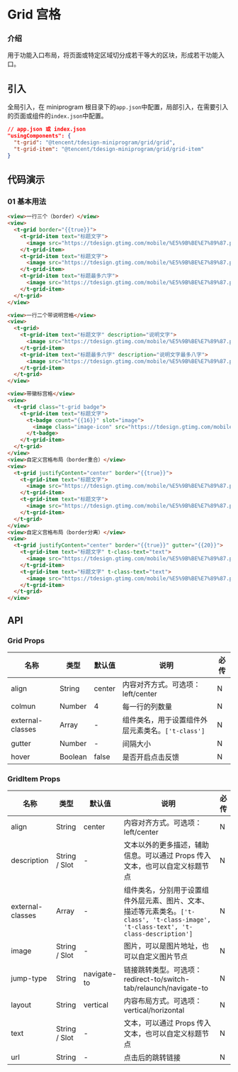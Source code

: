 # Grid 宫格

### 介绍

用于功能入口布局，将页面或特定区域切分成若干等大的区块，形成若干功能入口。

## 引入

全局引入，在 miniprogram 根目录下的`app.json`中配置，局部引入，在需要引入的页面或组件的`index.json`中配置。

```json
// app.json 或 index.json
"usingComponents": {
  "t-grid": "@tencent/tdesign-miniprogram/grid/grid",
  "t-grid-item": "@tencent/tdesign-miniprogram/grid/grid-item"
}
```

## 代码演示

### 01 基本用法

```html
<view>一行三个（border）</view>
<view>
  <t-grid border="{{true}}">
    <t-grid-item text="标题文字">
      <image src="https://tdesign.gtimg.com/mobile/%E5%9B%BE%E7%89%87.png" slot="image" />
    </t-grid-item>
    <t-grid-item text="标题文字">
      <image src="https://tdesign.gtimg.com/mobile/%E5%9B%BE%E7%89%87.png" slot="image" />
    </t-grid-item>
    <t-grid-item text="标题最多六字">
      <image src="https://tdesign.gtimg.com/mobile/%E5%9B%BE%E7%89%87.png" slot="image" />
    </t-grid-item>
  </t-grid>
</view>

<view>一行二个带说明宫格</view>
<view>
  <t-grid>
    <t-grid-item text="标题文字" description="说明文字">
      <image src="https://tdesign.gtimg.com/mobile/%E5%9B%BE%E7%89%87.png" slot="image" />
    </t-grid-item>
    <t-grid-item text="标题最多六字" description="说明文字最多八字">
      <image src="https://tdesign.gtimg.com/mobile/%E5%9B%BE%E7%89%87.png" slot="image" />
    </t-grid-item>
  </t-grid>
</view>

<view>带徽标宫格</view>
<view>
  <t-grid class="t-grid badge">
    <t-grid-item text="标题文字">
      <t-badge count="{{16}}" slot="image">
        <image class="image-icon" src="https://tdesign.gtimg.com/mobile/%E5%9B%BE%E7%89%87.png" />
      </t-badge>
    </t-grid-item>
  </t-grid>
</view>
<view>自定义宫格布局（border重合）</view>
<view>
  <t-grid justifyContent="center" border="{{true}}">
    <t-grid-item text="标题文字">
      <image src="https://tdesign.gtimg.com/mobile/%E5%9B%BE%E7%89%87.png" slot="image" />
    </t-grid-item>
    <t-grid-item text="标题文字">
      <image src="https://tdesign.gtimg.com/mobile/%E5%9B%BE%E7%89%87.png" slot="image" />
    </t-grid-item>
  </t-grid>
</view>
<view>自定义宫格布局（border分离）</view>
<view>
  <t-grid justifyContent="center" border="{{true}}" gutter="{{20}}">
    <t-grid-item text="标题文字" t-class-text="text">
      <image src="https://tdesign.gtimg.com/mobile/%E5%9B%BE%E7%89%87.png" slot="image" />
    </t-grid-item>
    <t-grid-item text="标题文字" t-class-text="text">
      <image src="https://tdesign.gtimg.com/mobile/%E5%9B%BE%E7%89%87.png" slot="image" />
    </t-grid-item>
  </t-grid>
</view>
```

## API

### Grid Props

| 名称             | 类型    | 默认值 | 说明                                              | 必传 |
| ---------------- | ------- | ------ | ------------------------------------------------- | ---- |
| align            | String  | center | 内容对齐方式。可选项：left/center                 | N    |
| colmun           | Number  | 4      | 每一行的列数量                                    | N    |
| external-classes | Array   | -      | 组件类名，用于设置组件外层元素类名。`['t-class']` | N    |
| gutter           | Number  | -      | 间隔大小                                          | N    |
| hover            | Boolean | false  | 是否开启点击反馈                                  | N    |

### GridItem Props

| 名称             | 类型          | 默认值      | 说明                                                                                                                                  | 必传 |
| ---------------- | ------------- | ----------- | ------------------------------------------------------------------------------------------------------------------------------------- | ---- |
| align            | String        | center      | 内容对齐方式。可选项：left/center                                                                                                     | N    |
| description      | String / Slot | -           | 文本以外的更多描述，辅助信息。可以通过 Props 传入文本，也可以自定义标题节点                                                           | N    |
| external-classes | Array         | -           | 组件类名，分别用于设置组件外层元素、图片、文本、描述等元素类名。`['t-class', 't-class-image', 't-class-text', 't-class-description']` | N    |
| image            | String / Slot | -           | 图片，可以是图片地址，也可以自定义图片节点                                                                                            | N    |
| jump-type        | String        | navigate-to | 链接跳转类型。可选项：redirect-to/switch-tab/relaunch/navigate-to                                                                     | N    |
| layout           | String        | vertical    | 内容布局方式。可选项：vertical/horizontal                                                                                             | N    |
| text             | String / Slot | -           | 文本，可以通过 Props 传入文本，也可以自定义标题节点                                                                                   | N    |
| url              | String        | -           | 点击后的跳转链接                                                                                                                      | N    |
